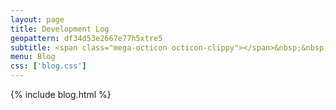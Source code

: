 ```yaml
---
layout: page
title: Development Log
geopattern: df34d53e2667e77h5xtre5
subtitle: <span class="mega-octicon octicon-clippy"></span>&nbsp;&nbsp; Project updates & developer insights
menu: Blog
css: ['blog.css']
---
```


{% include blog.html %}
